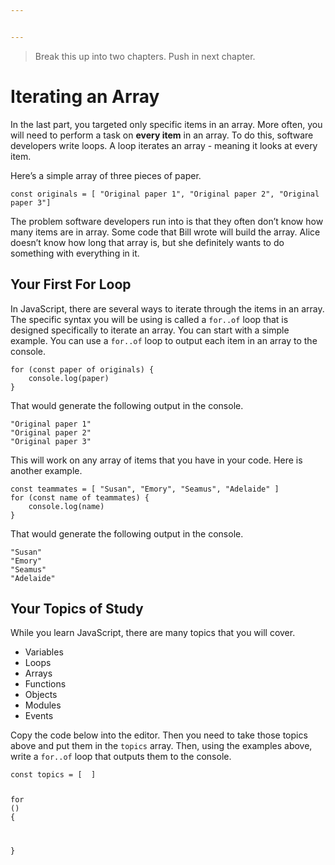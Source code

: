```yaml
---


---
```


<blockquote>
<p>Break this up into two chapters. Push in next chapter.</p>
</blockquote>
<h1 id="iterating-an-array">Iterating an Array</h1>
<p>In the last part, you targeted only specific items in an array. More often, you will need to perform a task on <strong>every item</strong> in an array. To do this, software developers write loops. A loop iterates an array - meaning it looks at every item.</p>
<p>Here’s a simple array of three pieces of paper.</p>
<pre class=" language-js"><code class="prism  language-js"><span class="token keyword">const</span> originals <span class="token operator">=</span> <span class="token punctuation">[</span> <span class="token string">"Original paper 1"</span><span class="token punctuation">,</span> <span class="token string">"Original paper 2"</span><span class="token punctuation">,</span> <span class="token string">"Original paper 3"</span><span class="token punctuation">]</span>
</code></pre>
<p>The problem software developers run into is that they often don’t know how many items are in array. Some code that Bill wrote will build the array. Alice doesn’t know how long that array is, but she definitely wants to do something with everything in it.</p>
<h2 id="your-first-for-loop">Your First For Loop</h2>
<p>In JavaScript, there are several ways to iterate through the items in an array.  The specific syntax you will be using is called a <code>for..of</code> loop that is designed specifically to iterate an array. You can start with a simple example. You can use a <code>for..of</code> loop to output each item in an array to the console.</p>
<pre class=" language-js"><code class="prism  language-js"><span class="token keyword">for</span> <span class="token punctuation">(</span><span class="token keyword">const</span> paper <span class="token keyword">of</span> originals<span class="token punctuation">)</span> <span class="token punctuation">{</span>
	console<span class="token punctuation">.</span><span class="token function">log</span><span class="token punctuation">(</span>paper<span class="token punctuation">)</span>
<span class="token punctuation">}</span>
</code></pre>
<p>That would generate the following output in the console.</p>
<pre class=" language-html"><code class="prism  language-html">"Original paper 1"
"Original paper 2"
"Original paper 3"
</code></pre>
<p>This will work on any array of items that you have in your code. Here is another example.</p>
<pre class=" language-js"><code class="prism  language-js"><span class="token keyword">const</span> teammates <span class="token operator">=</span> <span class="token punctuation">[</span> <span class="token string">"Susan"</span><span class="token punctuation">,</span> <span class="token string">"Emory"</span><span class="token punctuation">,</span> <span class="token string">"Seamus"</span><span class="token punctuation">,</span> <span class="token string">"Adelaide"</span> <span class="token punctuation">]</span>
<span class="token keyword">for</span> <span class="token punctuation">(</span><span class="token keyword">const</span> name <span class="token keyword">of</span> teammates<span class="token punctuation">)</span> <span class="token punctuation">{</span>
	console<span class="token punctuation">.</span><span class="token function">log</span><span class="token punctuation">(</span>name<span class="token punctuation">)</span>
<span class="token punctuation">}</span>
</code></pre>
<p>That would generate the following output in the console.</p>
<pre class=" language-html"><code class="prism  language-html">"Susan"
"Emory"
"Seamus"
"Adelaide"
</code></pre>
<h2 id="your-topics-of-study">Your Topics of Study</h2>
<p>While you learn JavaScript, there are many topics that you will cover.</p>
<ul>
<li>Variables</li>
<li>Loops</li>
<li>Arrays</li>
<li>Functions</li>
<li>Objects</li>
<li>Modules</li>
<li>Events</li>
</ul>
<p>Copy the code below into the editor. Then you need to take those topics above and put them in the <code>topics</code> array. Then, using the examples above, write a <code>for..of</code> loop that outputs them to the console.</p>
<pre class=" language-js"><code class="prism  language-js"><span class="token keyword">const</span> topics <span class="token operator">=</span> <span class="token punctuation">[</span>  <span class="token punctuation">]</span>

<span class="token keyword">for</span> <span class="token punctuation">(</span><span class="token punctuation">)</span> <span class="token punctuation">{</span>

<span class="token punctuation">}</span>
</code></pre>

